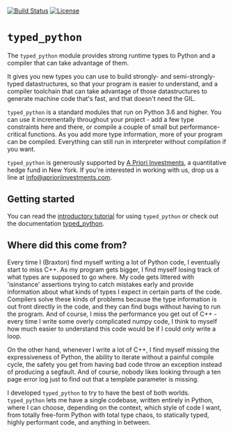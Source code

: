 [![Build Status](https://travis-ci.com/APrioriInvestments/typed_python.svg?branch=dev)](https://travis-ci.com/APrioriInvestments/typed_python.svg?branch=dev)
[![License](https://img.shields.io/badge/License-Apache%202.0-blue.svg)](https://opensource.org/licenses/Apache-2.0)

# `typed_python`

The `typed_python` module provides strong runtime types to Python and a compiler
that can take advantage of them.

It gives you new types you can use to build strongly- and semi-strongly-typed
datastructures, so that your program is easier to understand, and a compiler toolchain
that can take advantage of those datastructures to generate machine code that's
fast, and that doesn't need the GIL.

`typed_python` is a standard modules that run on Python 3.6 and higher. You can use it
incrementally throughout your project -  add a few type constraints here and
there, or compile a couple of small but performance-critical functions. As you
add more type information, more of your program can be compiled. Everything
can still run in interpreter without compilation if you want.

`typed_python` is generously supported by [A Priori Investments](www.aprioriinvestments.com), a quantitative
hedge fund in New York.  If you're interested in working with us, drop us a line at info@aprioriinvestments.com.

## Getting started

You can read the [introductory tutorial](docs/introduction.md) for using `typed_python` or
check out the documentation [typed_python](docs/typed_python.md).

## Where did this come from?

Every time I (Braxton) find myself writing a lot of Python code, I eventually
start to miss C++. As my program gets bigger, I find myself losing track of
what types are supposed to go where. My code gets littered with 'isinstance'
assertions trying to catch mistakes early and provide information about what
kinds of types I expect in certain parts of the code. Compilers solve these
kinds of problems because the type information is out front directly in the code,
and they can find bugs without having to run the program.  And of course, I
miss the performance you get out of C++ - every time I write some overly complicated
numpy code, I think to myself how much easier to understand this code would be
if I could only write a loop.

On the other hand, whenever I write a lot of C++, I find myself missing the
expressiveness of Python, the ability to iterate without a painful compile
cycle, the safety you get from having bad code throw an exception instead of
producing a segfault.  And of course, nobody likes looking through a ten page
error log just to find out that a template parameter is missing.

I developed `typed_python` to try to have the best of both worlds.  `typed_python`
lets me have a single codebase, written entirely in Python, where I can
choose, depending on the context, which style of code I want, from totally
free-form Python with total type chaos, to statically typed, highly performant
code, and anything in between.
